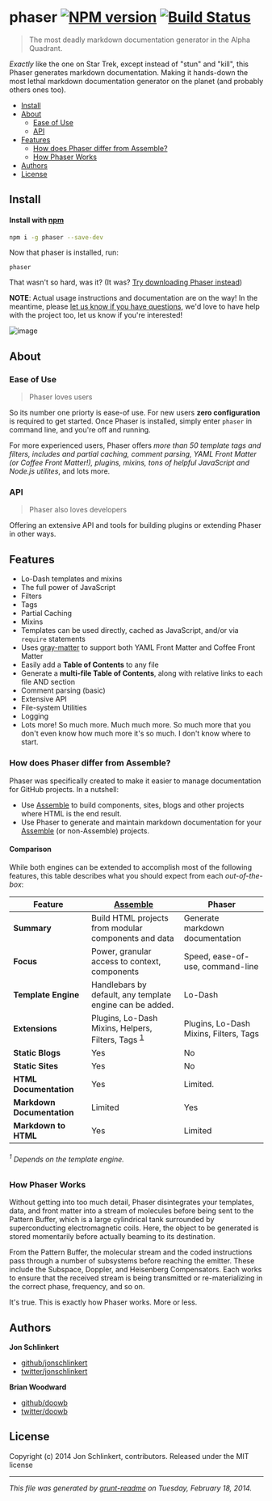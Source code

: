 # phaser [![NPM version](https://badge.fury.io/js/phaser.png)](http://badge.fury.io/js/phaser)  [![Build Status](https://travis-ci.org/assemble/phaser.png)](https://travis-ci.org/assemble/phaser)

> The most deadly markdown documentation generator in the Alpha Quadrant.

_Exactly_ like the one on Star Trek, except instead of "stun" and "kill", this Phaser generates markdown documentation. Making it hands-down the most lethal markdown documentation generator on the planet (and probably others ones too).

<!-- toc -->
* [Install](#install)
* [About](#about)
  * [Ease of Use](#ease-of-use)
  * [API](#api)
* [Features](#features)
  * [How does Phaser differ from Assemble?](#how-does-phaser-differ-from-assemble)
  * [How Phaser Works](#how-phaser-works)
* [Authors](#authors)
* [License](#license)

<!-- toc stop -->
## Install
#### Install with [npm](npmjs.org)

```bash
npm i -g phaser --save-dev
```

Now that phaser is installed, run:

```
phaser
```

That wasn't so hard, was it? (It was? [Try downloading Phaser instead](https://github.com/assemble/phaser/archive/master.zip))

**NOTE**: Actual usage instructions and documentation are on the way! In the meantime, please [let us know if you have questions](https://github.com/assemble/phaser/issues/new), we'd love to have help with the project too, let us know if you're interested!

![image](https://f.cloud.github.com/assets/383994/2181984/e30dc88c-9774-11e3-9bef-511e91b019b9.png)

## About
### Ease of Use

> Phaser loves users

So its number one priorty is ease-of use. For new users **zero configuration** is required to get started. Once Phaser is installed, simply enter `phaser` in command line, and you're off and running.

For more experienced users, Phaser offers _more than 50 template tags and filters, includes and partial caching, comment parsing, YAML Front Matter (or Coffee Front Matter!), plugins, mixins, tons of helpful JavaScript and Node.js utilites_, and lots more.

### API

> Phaser also loves developers

Offering an extensive API and tools for building plugins or extending Phaser in other ways.

## Features

* Lo-Dash templates and mixins
* The full power of JavaScript
* Filters
* Tags
* Partial Caching
* Mixins
* Templates can be used directly, cached as JavaScript, and/or via `require` statements
* Uses [gray-matter][] to support both YAML Front Matter and Coffee Front Matter
* Easily add a **Table of Contents** to any file
* Generate a **multi-file Table of Contents**, along with relative links to each file AND section
* Comment parsing (basic)
* Extensive API
* File-system Utilities
* Logging
* Lots more! So much more. Much much more. So much more that you don't even know how much more it's so much. I don't know where to start.

### How does Phaser differ from Assemble?

Phaser was specifically created to make it easier to manage documentation for GitHub projects. In a nutshell:

* Use [Assemble][] to build components, sites, blogs and other projects where HTML is the end result.
* Use Phaser to generate and maintain markdown documentation for your [Assemble][] (or non-Assemble) projects.

#### Comparison

While both engines can be extended to accomplish most of the following features, this table describes what you should expect from each _out-of-the-box_:

**Feature** | **[Assemble][]** | **Phaser**
------- | -------- | ------
**Summary** | Build HTML projects from modular components and data | Generate markdown documentation
**Focus** | Power, granular access to context, components | Speed, ease-of-use, command-line
**Template Engine** | Handlebars by default, any template engine can be added. | Lo-Dash
**Extensions** | Plugins, Lo-Dash Mixins, Helpers, Filters, Tags <sup>[1](#1-depends-on-the-template-engine)</sup> | Plugins, Lo-Dash Mixins, Filters, Tags
**Static Blogs** | Yes | No
**Static Sites** | Yes | No
**HTML Documentation** | Yes | Limited.
**Markdown Documentation** | Limited | Yes
**Markdown to HTML** | Yes | Limited

###### <sup>1</sup> Depends on the template engine.

[Assemble]: https://github.com/assemble/assemble
[gray-matter]: https://github.com/assemble/gray-matter


### How Phaser Works

Without getting into too much detail, Phaser disintegrates your templates, data, and front matter into a stream of molecules before being sent to the Pattern Buffer, which is a large cylindrical tank surrounded by superconducting electromagnetic coils. Here, the object to be generated is stored momentarily before actually beaming to its destination.

From the Pattern Buffer, the molecular stream and the coded instructions pass through a number of subsystems before reaching the emitter. These include the Subspace, Doppler, and Heisenberg Compensators. Each works to ensure that the received stream is being transmitted or re-materializing in the correct phase, frequency, and so on.

It's true. This is exactly how Phaser works. More or less.

## Authors

**Jon Schlinkert**

+ [github/jonschlinkert](https://github.com/jonschlinkert)
+ [twitter/jonschlinkert](http://twitter.com/jonschlinkert)

**Brian Woodward**

+ [github/doowb](https://github.com/doowb)
+ [twitter/doowb](http://twitter.com/jonschlinkert)

## License
Copyright (c) 2014 Jon Schlinkert, contributors.
Released under the MIT license

***

_This file was generated by [grunt-readme](https://github.com/assemble/grunt-readme) on Tuesday, February 18, 2014._